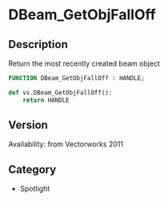 # DBeam_GetObjFallOff

## Description
Return the most recently created beam object

```pascal
FUNCTION DBeam_GetObjFallOff : HANDLE;
```

```python
def vs.DBeam_GetObjFallOff():
    return HANDLE
```

## Version
Availability: from Vectorworks 2011

## Category
* Spotlight

